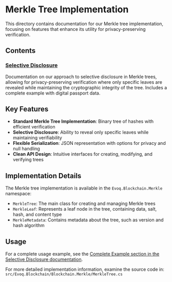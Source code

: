 # Merkle Tree Implementation

This directory contains documentation for our Merkle tree implementation, focusing on features that enhance its utility for privacy-preserving verification.

## Contents

### [Selective Disclosure](./selective-disclosure.md)

Documentation on our approach to selective disclosure in Merkle trees, allowing for privacy-preserving verification where only specific leaves are revealed while maintaining the cryptographic integrity of the tree. Includes a complete example with digital passport data.

## Key Features

- **Standard Merkle Tree Implementation**: Binary tree of hashes with efficient verification
- **Selective Disclosure**: Ability to reveal only specific leaves while maintaining verifiability
- **Flexible Serialization**: JSON representation with options for privacy and null handling
- **Clean API Design**: Intuitive interfaces for creating, modifying, and verifying trees

## Implementation Details

The Merkle tree implementation is available in the `Evoq.Blockchain.Merkle` namespace:

- `MerkleTree`: The main class for creating and managing Merkle trees
- `MerkleLeaf`: Represents a leaf node in the tree, containing data, salt, hash, and content type
- `MerkleMetadata`: Contains metadata about the tree, such as version and hash algorithm

## Usage

For a complete usage example, see the [Complete Example section in the Selective Disclosure documentation](./selective-disclosure.md#complete-example-digital-passport).

For more detailed implementation information, examine the source code in:
`src/Evoq.Blockchain/Blockchain.Merkle/MerkleTree.cs` 